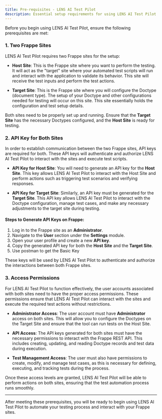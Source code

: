```yaml
---
title: Pre-requisites - LENS AI Test Pilot
description: Essential setup requirements for using LENS AI Test Pilot.
---
```


Before you begin using LENS AI Test Pilot, ensure the following prerequisites are met:

### 1. **Two Frappe Sites**

LENS AI Test Pilot requires two Frappe sites for the setup:

- **Host Site**: This is the Frappe site where you want to perform the testing. It will act as the "target" site where your automated test scripts will run and interact with the application to validate its behavior. This site will receive the test inputs and perform the test actions.
  
- **Target Site**: This is the Frappe site where you will configure the Doctype (document type). The setup of your Doctype and other configurations needed for testing will occur on this site. This site essentially holds the configuration and test setup details.

Both sites need to be properly set up and running. Ensure that the **Target Site** has the necessary Doctypes configured, and the **Host Site** is ready for testing. 

### 2. **API Key for Both Sites**

In order to establish communication between the two Frappe sites, API keys are required for both. These API keys will authenticate and authorize LENS AI Test Pilot to interact with the sites and execute test scripts.

- **API Key for Host Site**: 
  You will need to generate an API key for the **Host Site**. This key allows LENS AI Test Pilot to interact with the Host Site and perform actions such as triggering test scenarios and verifying responses.
  
- **API Key for Target Site**: 
  Similarly, an API key must be generated for the **Target Site**. This API key allows LENS AI Test Pilot to interact with the Doctype configuration, manage test cases, and make any necessary adjustments to the target site during testing.

#### Steps to Generate API Keys on Frappe:

1. Log in to the Frappe site as an **Administrator**.
2. Navigate to the **User** section under the **Settings** module.
3. Open your user profile and create a new **API key**.
4. Copy the generated API key for both the **Host Site** and the **Target Site**.
5. Use postman to get the Basic Key

These keys will be used by LENS AI Test Pilot to authenticate and authorize the interactions between both Frappe sites.

### 3. **Access Permissions**

For LENS AI Test Pilot to function effectively, the user accounts associated with both sites need to have the proper access permissions. These permissions ensure that LENS AI Test Pilot can interact with the sites and execute the required test actions without restrictions.

- **Administrator Access**: The user account must have **Administrator** access on both sites. This will allow you to configure the Doctypes on the Target Site and ensure that the tool can run tests on the Host Site.
  
- **API Access**: The API keys generated for both sites must have the necessary permissions to interact with the Frappe REST API. This includes creating, updating, and reading Doctype records and test data during execution.

- **Test Management Access**: The user must also have permissions to create, modify, and manage test cases, as this is necessary for defining, executing, and tracking tests during the process.

Once these access levels are granted, LENS AI Test Pilot will be able to perform actions on both sites, ensuring that the test automation process runs smoothly.

---

After meeting these prerequisites, you will be ready to begin using LENS AI Test Pilot to automate your testing process and interact with your Frappe sites.
